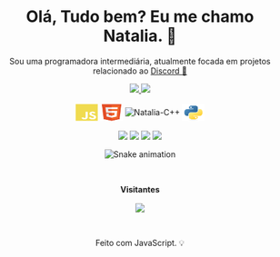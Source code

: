 
<div>
  
  <h1 align="center">
    Olá, Tudo bem? Eu me chamo Natalia. 🦑
  </h1>
  
  <p align="center">
    Sou uma programadora intermediária, atualmente focada em projetos relacionado ao
    <a href="https://discord.com/">Discord 🐬</a>
</div>

<div align="center">
  <a href="https://github.com/nataliagomes2">
  <img height="180em" src="https://github-readme-stats.vercel.app/api?username=nataliagomes2&show_icons=true&theme=dracula&include_all_commits=true&count_private=true"/>
 <img height="180em" src="https://github-readme-stats.vercel.app/api/top-langs/?username=nataliagomes2&layout=compact&langs_count=7&theme=dracula"/>
  </a>
</div>

<div align="center" valign="top"><br>
  <img align="center" alt="Natalia-Js" height="30" width="40" src="https://raw.githubusercontent.com/devicons/devicon/master/icons/javascript/javascript-plain.svg">
  <img align="center" alt="Natalia-HTML" height="30" width="40" src="https://raw.githubusercontent.com/devicons/devicon/master/icons/html5/html5-original.svg">
  <img align="center" alt="Natalia-C++" height="30" width="40" src="https://raw.githubusercontent.com/jmnote/z-icons/master/svg/cpp.svg">
  <img align="center" alt="Natalia-Python" height="30" width="40" src="https://raw.githubusercontent.com/devicons/devicon/master/icons/python/python-original.svg">
</div><br>

<div align="center">
  <a href="https://www.instagram.com/nataliagomxs_/" target="_blank"><img src="https://img.shields.io/badge/-Instagram-%23E4405F?style=for-the-badge&logo=instagram&logoColor=white" target="_blank"></a>
 	<a href="https://www.twitch.tv/natyzzw" target="_blank"><img src="https://img.shields.io/badge/Twitch-9146FF?style=for-the-badge&logo=twitch&logoColor=white" target="_blank"></a>
 <a href="https://discord.gg/RYzUx2yVAT" target="_blank"><img src="https://img.shields.io/badge/Discord-7289DA?style=for-the-badge&logo=discord&logoColor=white" target="_blank"></a> 
  <a href="mailto:nataliagoomees205@gmail.com"><img src="https://img.shields.io/badge/-Gmail-%23333?style=for-the-badge&logo=gmail&logoColor=white" target="_blank"></a>
</div>

<div align="center">

  ![Snake animation](https://github.com/danielbped/danielbped/blob/output/github-contribution-grid-snake.svg)
  
</div>

  <div align="center">
<br><p align="centre"><b>Visitantes</b></p>  
<p align="center"><img align="center" src="https://profile-counter.glitch.me/{nataliagomes2}/count.svg" /></p> 
<br></div>
  
<div align="center">
  <p>Feito com JavaScript. 💡</p>
</div>
